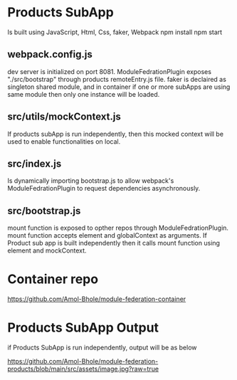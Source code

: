 # Products SubApp

Is built using JavaScript, Html, Css, faker, Webpack
npm install
npm start

## webpack.config.js

dev server is initialized on port 8081.
ModuleFedrationPlugin exposes "./src/bootstrap" through products remoteEntry.js file.
faker is declaired as singleton shared module, and in container if one or more subApps are using same module then only one instance will be loaded.

## src/utils/mockContext.js

If products subApp is run independently, then this mocked context will be used to enable functionalities on local.

## src/index.js

Is dynamically importing bootstrap.js to allow webpack's ModuleFedrationPlugin to request dependencies asynchronously.

## src/bootstrap.js

mount function is exposed to opther repos through ModuleFedrationPlugin.
mount function accepts element and globalContext as arguments.
If Product sub app is built independently then it calls mount function using element and mockContext.

# Container repo

https://github.com/Amol-Bhole/module-federation-container

# Products SubApp Output

if Products SubApp is run independently, output will be as below

https://github.com/Amol-Bhole/module-federation-products/blob/main/src/assets/image.jpg?raw=true
